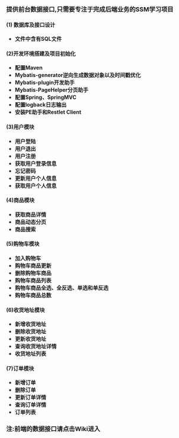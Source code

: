 ### 提供前台数据接口,只需要专注于完成后端业务的SSM学习项目
#### (1) 数据库及接口设计
- **文件中含有SQL文件**
#### (2)开发环境搭建及项目初始化
- **配置Maven**
- **Mybatis-generator逆向生成数据对象以及时间戳优化**
- **Mybatis-plugin开发助手**
- **Mybatis-PageHelper分页助手**
- **配置Spring、SpringMVC**
- **配置logback日志输出**
- **安装PE助手和Restlet Client**

#### (3)用户模块
- **用户登陆**
- **用户退出**
- **用户注册**
- **获取用户登录信息**
- **忘记密码**
- **更新用户个人信息**
- **获取用户个人信息**
#### (4)商品模块
- **获取商品详情**
- **商品动态分页**
- **商品搜索**
#### (5)购物车模块
- **加入购物车**
- **购物车商品更新**
- **删除购物车商品**
- **购物车商品列表**
- **购物车商品全选、全反选、单选和单反选**
- **购物车商品总数**
#### (6)收货地址模块
- **新增收货地址**
- **删除收货地址**
- **更新收货地址**
- **查询收货地址详情**
- **收货地址列表**
#### (7)订单模块
- **新增订单**
- **删除订单**
- **更新订单详情**
- **查询订单详情**
- **订单列表**

### 注:前端的数据接口请点击Wiki进入




